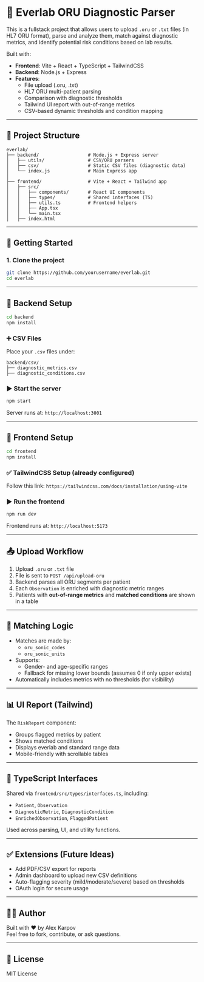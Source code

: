 # 🧪 Everlab ORU Diagnostic Parser

This is a fullstack project that allows users to upload `.oru` or `.txt` files (in HL7 ORU format), parse and analyze them, match against diagnostic metrics, and identify potential risk conditions based on lab results.

Built with:

- **Frontend**: Vite + React + TypeScript + TailwindCSS
- **Backend**: Node.js + Express
- **Features**:
  - File upload (.oru, .txt)
  - HL7 ORU multi-patient parsing
  - Comparison with diagnostic thresholds
  - Tailwind UI report with out-of-range metrics
  - CSV-based dynamic thresholds and condition mapping

---

## 📁 Project Structure

```
everlab/
├── backend/                  # Node.js + Express server
│   ├── utils/                # CSV/ORU parsers
│   ├── csv/                  # Static CSV files (diagnostic data)
│   └── index.js              # Main Express app
│
├── frontend/                 # Vite + React + Tailwind app
│   ├── src/
│   │   ├── components/       # React UI components
│   │   ├── types/            # Shared interfaces (TS)
│   │   ├── utils.ts          # Frontend helpers
│   │   ├── App.tsx
│   │   └── main.tsx
│   ├── index.html
```

---

## 🚀 Getting Started

### 1. Clone the project

```bash
git clone https://github.com/yourusername/everlab.git
cd everlab
```

---

## 🔧 Backend Setup

```bash
cd backend
npm install
```

### ➕ CSV Files

Place your `.csv` files under:

```
backend/csv/
├── diagnostic_metrics.csv
├── diagnostic_conditions.csv
```

### ▶️ Start the server

```bash
npm start
```

Server runs at: `http://localhost:3001`

---

## 🎨 Frontend Setup

```bash
cd frontend
npm install
```

### ✅ TailwindCSS Setup (already configured)

Follow this link: `https://tailwindcss.com/docs/installation/using-vite`

### ▶️ Run the frontend

```bash
npm run dev
```

Frontend runs at: `http://localhost:5173`

---

## 📤 Upload Workflow

1. Upload `.oru` or `.txt` file
2. File is sent to `POST /api/upload-oru`
3. Backend parses all ORU segments per patient
4. Each `Observation` is enriched with diagnostic metric ranges
5. Patients with **out-of-range metrics** and **matched conditions** are shown in a table

---

## 📐 Matching Logic

- Matches are made by:
  - `oru_sonic_codes`
  - `oru_sonic_units`
- Supports:
  - Gender- and age-specific ranges
  - Fallback for missing lower bounds (assumes 0 if only upper exists)
- Automatically includes metrics with no thresholds (for visibility)

---

## 📊 UI Report (Tailwind)

The `RiskReport` component:

- Groups flagged metrics by patient
- Shows matched conditions
- Displays everlab and standard range data
- Mobile-friendly with scrollable tables

---

## 📁 TypeScript Interfaces

Shared via `frontend/src/types/interfaces.ts`, including:

- `Patient`, `Observation`
- `DiagnosticMetric`, `DiagnosticCondition`
- `EnrichedObservation`, `FlaggedPatient`

Used across parsing, UI, and utility functions.

---

## ✅ Extensions (Future Ideas)

- Add PDF/CSV export for reports
- Admin dashboard to upload new CSV definitions
- Auto-flagging severity (mild/moderate/severe) based on thresholds
- OAuth login for secure usage

---

## 🧑‍💻 Author

Built with ❤️ by Alex Karpov  
Feel free to fork, contribute, or ask questions.

---

## 📄 License

MIT License